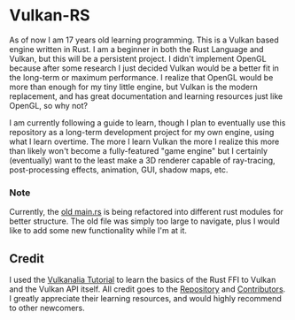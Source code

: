# Vulkan-RS

As of now I am 17 years old learning programming. This is a Vulkan based engine written in Rust. I am a beginner in
both the Rust Language and Vulkan, but this will be a persistent project. I didn't implement OpenGL because after some
research I just decided Vulkan would be a better fit in the long-term or maximum performance. I realize that OpenGL
would be more than enough for my tiny little engine, but Vulkan is the modern replacement, and has great
documentation and learning resources just like OpenGL, so why not?

I am currently following a guide to learn, though I plan to eventually use this repository as a long-term
development project for my own engine, using what I learn overtime. The more I learn Vulkan the more I realize this
more than likely won't become a fully-featured "game engine" but I certainly (eventually) want to the least make a 3D
renderer capable of ray-tracing, post-processing effects, animation, GUI, shadow maps, etc.

### Note

Currently, the [old main.rs](reference/main.rs) is being refactored into different rust modules for better structure.
The old file was simply too large to navigate, plus I would like to add some new functionality while I'm at it. 

## Credit

I used the [Vulkanalia Tutorial](https://kylemayes.github.io/vulkanalia/introduction.html) to learn the basics of
the Rust FFI to Vulkan and the Vulkan API itself. All credit goes to the
[Repository](https://github.com/KyleMayes/vulkanalia) and
[Contributors](https://github.com/KyleMayes/vulkanalia/graphs/contributors). I greatly appreciate their learning
resources, and would highly recommend to other newcomers.
